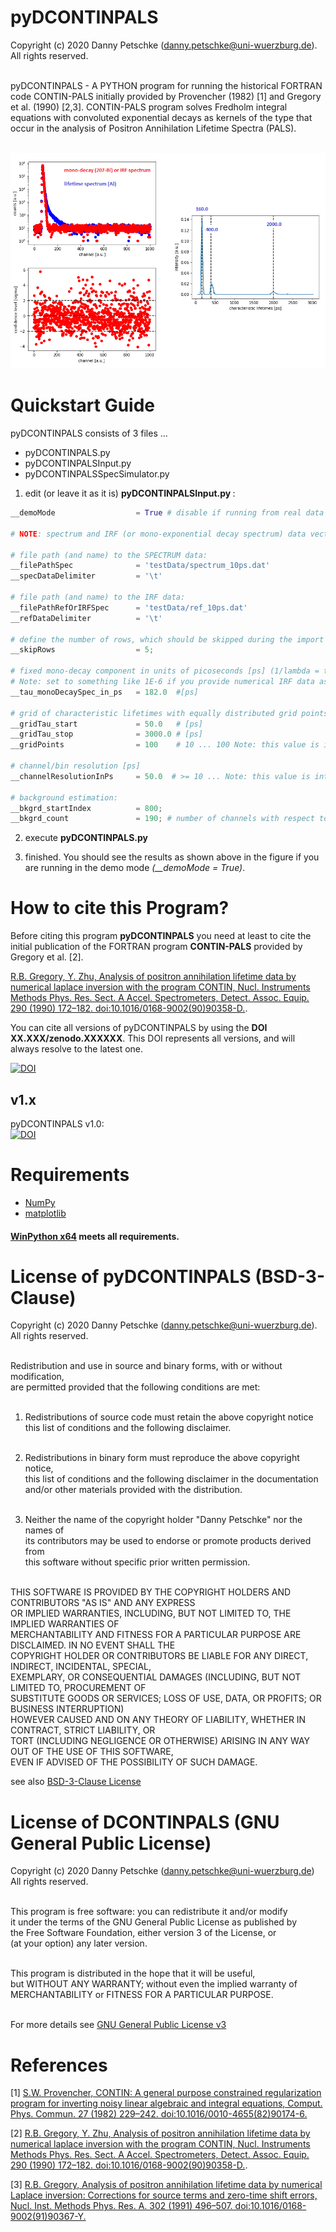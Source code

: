 # pyDCONTINPALS
Copyright (c) 2020 Danny Petschke (danny.petschke@uni-wuerzburg.de). All rights reserved.<br><br>

pyDCONTINPALS - A PYTHON program for running the historical FORTRAN code CONTIN-PALS initially provided by Provencher (1982) [1] and Gregory et al. (1990) [2,3]. CONTIN-PALS program solves Fredholm integral equations with convoluted exponential decays as kernels of the type that occur in the analysis of Positron Annihilation Lifetime Spectra (PALS).<br><br>

![demo](/demo.png)

# Quickstart Guide

pyDCONTINPALS consists of 3 files ...

- pyDCONTINPALS.py
- pyDCONTINPALSInput.py
- pyDCONTINPALSSpecSimulator.py

1. edit (or leave it as it is) <b>pyDCONTINPALSInput.py </b>:

```python
__demoMode                  = True # disable if running from real data

# NOTE: spectrum and IRF (or mono-exponential decay spectrum) data vectors require equal length!

# file path (and name) to the SPECTRUM data:
__filePathSpec              = 'testData/spectrum_10ps.dat'
__specDataDelimiter         = '\t'

# file path (and name) to the IRF data:
__filePathRefOrIRFSpec      = 'testData/ref_10ps.dat'
__refDataDelimiter          = '\t'

# define the number of rows, which should be skipped during the import (e.g. for ignoring the header entries):
__skipRows                  = 5;

# fixed mono-decay component in units of picoseconds [ps] (1/lambda = tau):
# Note: set to something like 1E-6 if you provide numerical IRF data as input
__tau_monoDecaySpec_in_ps   = 182.0  #[ps]

# grid of characteristic lifetimes with equally distributed grid points defining the resulting intensity spectrum
__gridTau_start             = 50.0   # [ps]
__gridTau_stop              = 3000.0 # [ps]
__gridPoints                = 100    # 10 ... 100 Note: this value is internally limited to 100 by CONTIN

# channel/bin resolution [ps]
__channelResolutionInPs     = 50.0  # >= 10 ... Note: this value is internally limited by CONTIN

# background estimation:
__bkgrd_startIndex          = 800;
__bkgrd_count               = 190; # number of channels with respect to the 'startIndex'
```
2. execute <b>pyDCONTINPALS.py</b><br>

3. finished. You should see the results as shown above in the figure if you are running in the demo mode <i>(__demoMode = True)</i>.

# How to cite this Program?

Before citing this program <b>pyDCONTINPALS</b> you need at least to cite the initial publication of the FORTRAN program <b>CONTIN-PALS</b> provided by Gregory et al. [2].

[R.B. Gregory, Y. Zhu, Analysis of positron annihilation lifetime data by numerical laplace inversion with the program CONTIN, Nucl. Instruments Methods Phys. Res. Sect. A Accel. Spectrometers, Detect. Assoc. Equip. 290 (1990) 172–182. doi:10.1016/0168-9002(90)90358-D.](https://doi.org/10.1016/0168-9002(90)90358-D).

You can cite all versions of pyDCONTINPALS by using the <b>DOI XX.XXX/zenodo.XXXXXX</b>. This DOI represents all versions, and will always resolve to the latest one.<br>

[![DOI](XXX)](XXX)

## v1.x
pyDCONTINPALS v1.0:<br>[![DOI](XXX)](XXX)<br>

# Requirements
- [NumPy](http://www.numpy.org/) 
- [matplotlib](https://matplotlib.org/)<br>

#### [WinPython x64](https://sourceforge.net/projects/winpython/) meets all requirements. 

# License of pyDCONTINPALS (BSD-3-Clause)

Copyright (c) 2020 Danny Petschke (danny.petschke@uni-wuerzburg.de). All rights reserved.<br><br>

Redistribution and use in source and binary forms, with or without modification,<br> 
are permitted provided that the following conditions are met:<br><br>

 1. Redistributions of source code must retain the above copyright notice<br>
    this list of conditions and the following disclaimer.<br><br>

 2. Redistributions in binary form must reproduce the above copyright notice,<br> 
    this list of conditions and the following disclaimer in the documentation<br> 
    and/or other materials provided with the distribution.<br><br>

 3. Neither the name of the copyright holder "Danny Petschke" nor the names of<br> 
    its contributors may be used to endorse or promote products derived from <br>
    this software without specific prior written permission.<br><br>


 THIS SOFTWARE IS PROVIDED BY THE COPYRIGHT HOLDERS AND CONTRIBUTORS "AS IS" AND ANY EXPRESS<br> 
 OR IMPLIED WARRANTIES, INCLUDING, BUT NOT LIMITED TO, THE IMPLIED WARRANTIES OF<br> 
 MERCHANTABILITY AND FITNESS FOR A PARTICULAR PURPOSE ARE DISCLAIMED. IN NO EVENT SHALL THE<br> 
 COPYRIGHT HOLDER OR CONTRIBUTORS BE LIABLE FOR ANY DIRECT, INDIRECT, INCIDENTAL, SPECIAL,<br> 
 EXEMPLARY, OR CONSEQUENTIAL DAMAGES (INCLUDING, BUT NOT LIMITED TO, PROCUREMENT OF<br> 
 SUBSTITUTE GOODS OR SERVICES; LOSS OF USE, DATA, OR PROFITS; OR BUSINESS INTERRUPTION)<br> 
 HOWEVER CAUSED AND ON ANY THEORY OF LIABILITY, WHETHER IN CONTRACT, STRICT LIABILITY, OR<br> 
 TORT (INCLUDING NEGLIGENCE OR OTHERWISE) ARISING IN ANY WAY OUT OF THE USE OF THIS SOFTWARE,<br> 
 EVEN IF ADVISED OF THE POSSIBILITY OF SUCH DAMAGE.<br>
 
 see also [BSD-3-Clause License](https://opensource.org/licenses/BSD-3-Clause)
 
 # License of DCONTINPALS (GNU General Public License) 
 Copyright (c) 2020 Danny Petschke (danny.petschke@uni-wuerzburg.de) All rights reserved.<br><br>

<p align="justify">This program is free software: you can redistribute it and/or modify<br>
it under the terms of the GNU General Public License as published by<br>
the Free Software Foundation, either version 3 of the License, or<br>
(at your option) any later version.<br><br>

This program is distributed in the hope that it will be useful,<br>
but WITHOUT ANY WARRANTY; without even the implied warranty of<br>
MERCHANTABILITY or FITNESS FOR A PARTICULAR PURPOSE.<br><br></p>

For more details see [GNU General Public License v3](https://www.gnu.org/licenses/gpl-3.0)

# References 
[1] [S.W. Provencher, CONTIN: A general purpose constrained regularization program for inverting noisy linear algebraic and integral equations, Comput. Phys. Commun. 27 (1982) 229–242. doi:10.1016/0010-4655(82)90174-6.](https://doi.org/10.1016/0010-4655(82)90174-6)<br>

[2] [R.B. Gregory, Y. Zhu, Analysis of positron annihilation lifetime data by numerical laplace inversion with the program CONTIN, Nucl. Instruments Methods Phys. Res. Sect. A Accel. Spectrometers, Detect. Assoc. Equip. 290 (1990) 172–182. doi:10.1016/0168-9002(90)90358-D.](https://doi.org/10.1016/0168-9002(90)90358-D).<br>

[3] [R.B. Gregory, Analysis of positron annihilation lifetime data by numerical Laplace inversion: Corrections for source terms and zero-time shift errors, Nucl. Inst. Methods Phys. Res. A. 302 (1991) 496–507. doi:10.1016/0168-9002(91)90367-Y.](https://doi.org/10.1016/0168-9002(91)90367-Y)
